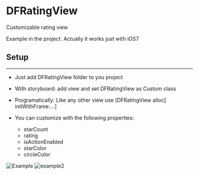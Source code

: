 DFRatingView
============

Customizable rating view 

Example in the project.
Actually it works just with iOS7

##  Setup
-------
- Just add DFRatingView folder to you project
- With storyboard: add view and set DFRatingView as Custom class
- Programatically: Like any other view use [DFRatingView alloc] initWithFrame:...]

- You can customize with the following properties:
  - starCount
  - rating
  - isActionEnabled
  - starColor
  - circleColor
  
![Example](//example1.png)
![example2](//example2.png)
  


